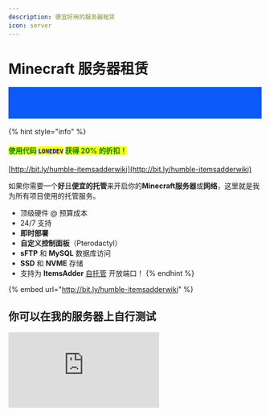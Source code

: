 ```yaml
---
description: 便宜好用的服务器租赁
icon: server
---
```


# Minecraft 服务器租赁

![](../.gitbook/assets/MMICa0s.gif)

{% hint style="info" %}
#### <mark style="color:green;">使用代码</mark> <mark style="color:blue;">`LONEDEV`</mark> <mark style="color:green;">获得 20% 的折扣！</mark>

[http://bit.ly/humble-itemsadderwiki](http://bit.ly/humble-itemsadderwiki)

如果你需要一个**好**且**便宜的托管**来开启你的**Minecraft服务器**或**网络**，这里就是我为所有项目使用的托管服务。

* 顶级硬件 @ 预算成本
* 24/7 支持
* **即时部署**
* **自定义控制面板**（Pterodactyl）
* **sFTP** 和 **MySQL** 数据库访问
* **SSD** 和 **NVME** 存储
* 支持为 **ItemsAdder** [自托管](../plugin-usage/resourcepack-hosting/resourcepack-self-hosting.md) 开放端口！
{% endhint %}

{% embed url="http://bit.ly/humble-itemsadderwiki" %}

## 你可以在我的服务器上自行测试

![](http://www.matteodev.it/spigot/test_server_banner.php)
